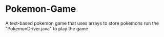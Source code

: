 # Pokemon-Game

A text-based pokemon game that uses arrays to store pokemons
run the "PokemonDriver.java" to play the game

